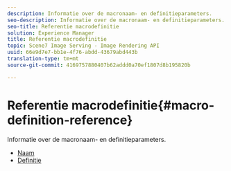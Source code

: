 ```yaml
---
description: Informatie over de macronaam- en definitieparameters.
seo-description: Informatie over de macronaam- en definitieparameters.
seo-title: Referentie macrodefinitie
solution: Experience Manager
title: Referentie macrodefinitie
topic: Scene7 Image Serving - Image Rendering API
uuid: 66e9d7e7-bb1e-4f76-abdd-43679abd443b
translation-type: tm+mt
source-git-commit: 4169757880407b62addd0a70ef1807d8b195820b

---
```



# Referentie macrodefinitie{#macro-definition-reference}

Informatie over de macronaam- en definitieparameters.

* [Naam](r-name-macro.md)
* [Definitie](r-definition-macro.md)
